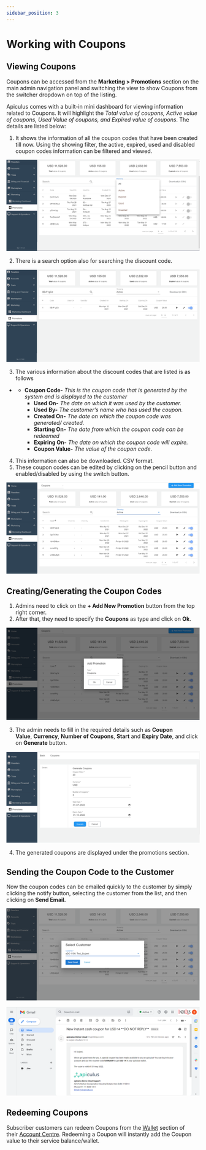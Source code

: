```yaml
---
sidebar_position: 3
---
```

# Working with Coupons

## Viewing Coupons

Coupons can be accessed from the **Marketing > Promotions** section on the main admin navigation panel and switching the view to show Coupons from the switcher dropdown on top of the listing.

Apiculus comes with a built-in mini dashboard for viewing information related to Coupons. It will highlight the _Total value of coupons, Active value of coupons, Used Value of coupons, and Expired value of coupons_. The details are listed below:

1. It shows the information of all the coupon codes that have been created till now. Using the showing filter, the active, expired, used and disabled coupon codes information can be filtered and viewed.

![Working with Coupons](img/Coupons1.png)

2. There is a search option also for searching the discount code.

![Working with Coupons](img/Coupons2.png)

3. The various information about the discount codes that are listed is as follows

- - **Coupon Code-** _This is the coupon code that is generated by the system and is displayed to the customer_
    - **Used On-** _The date on which it was used by the customer._
    - **Used By-** _The customer’s name who has used the coupon._
    - **Created On-** _The date on which the coupon code was generated/ created._
    - **Starting On-** _The date from which the coupon code can be redeemed_
    - **Expiring On-** _The date on which the coupon code will expire._
    - **Coupon Value-** _The value of the coupon code._

4. This information can also be downloaded. CSV format.
5. These coupon codes can be edited by clicking on the pencil button and enabled/disabled by using the switch button.

![Working with Coupons](img/Coupons3.png)

## Creating/Generating the Coupon Codes

1. Admins need to click on the **+ Add New Promotion** button from the top right corner.
2. After that, they need to specify the **Coupons** as type and click on **Ok**.

![Working with Coupons](img/Coupons4.png)

3. The admin needs to fill in the required details such as **Coupon Value**, **Currency**, **Number of Coupons**, **Start** and **Expiry Date**, and click on **Generate** button.

![Working with Coupons](img/Coupons5.png)

4. The generated coupons are displayed under the promotions section.

## Sending the Coupon Code to the Customer

Now the coupon codes can be emailed quickly to the customer by simply clicking the notify button, selecting the customer from the list, and then clicking on **Send Email.**

![Working with Coupons](img/Coupons6.png)

![Working with Coupons](img/Coupons7.png)

## Redeeming Coupons
Subscriber customers can redeem Coupons from the [Wallet](https://docs.apiculus.com/hc/en-in/articles/12844407671965) section of their [Account Centre](https://docs.apiculus.com/hc/en-in/articles/12844047233693). Redeeming a Coupon will instantly add the Coupon value to their service balance/wallet.